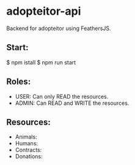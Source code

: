 # adopteitor-api
Backend for adopteitor using FeathersJS.


## Start:
  $ npm istall
  $ npm run start

## Roles:
  - USER: Can only READ the resources.
  - ADMIN: Can READ and WRITE the resources.

## Resources:
  - Animals:
  - Humans:
  - Contracts:
  - Donations:
